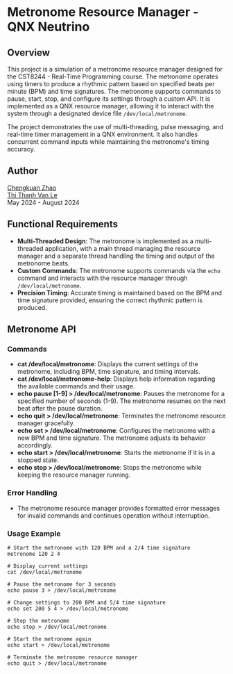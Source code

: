 # Metronome Resource Manager - QNX Neutrino

## Overview

This project is a simulation of a metronome resource manager designed for the CST8244 - Real-Time Programming course. The metronome operates using timers to produce a rhythmic pattern based on specified beats per minute (BPM) and time signatures. The metronome supports commands to pause, start, stop, and configure its settings through a custom API. It is implemented as a QNX resource manager, allowing it to interact with the system through a designated device file `/dev/local/metronome`.

The project demonstrates the use of multi-threading, pulse messaging, and real-time timer management in a QNX environment. It also handles concurrent command inputs while maintaining the metronome's timing accuracy.

## Author
[Chengkuan Zhao](https://github.com/chengkuanz)     
[Thi Thanh Van Le](https://github.com/Le-Vivian)    
May 2024 - August 2024

## Functional Requirements

- **Multi-Threaded Design**: The metronome is implemented as a multi-threaded application, with a main thread managing the resource manager and a separate thread handling the timing and output of the metronome beats.
- **Custom Commands**: The metronome supports commands via the `echo` command and interacts with the resource manager through `/dev/local/metronome`.
- **Precision Timing**: Accurate timing is maintained based on the BPM and time signature provided, ensuring the correct rhythmic pattern is produced.

## Metronome API

### Commands

- **cat /dev/local/metronome**: Displays the current settings of the metronome, including BPM, time signature, and timing intervals.
- **cat /dev/local/metronome-help**: Displays help information regarding the available commands and their usage.
- **echo pause [1-9] > /dev/local/metronome**: Pauses the metronome for a specified number of seconds (1-9). The metronome resumes on the next beat after the pause duration.
- **echo quit > /dev/local/metronome**: Terminates the metronome resource manager gracefully.
- **echo set <bpm> <ts-top> <ts-bottom> > /dev/local/metronome**: Configures the metronome with a new BPM and time signature. The metronome adjusts its behavior accordingly.
- **echo start > /dev/local/metronome**: Starts the metronome if it is in a stopped state.
- **echo stop > /dev/local/metronome**: Stops the metronome while keeping the resource manager running.

### Error Handling

- The metronome resource manager provides formatted error messages for invalid commands and continues operation without interruption.

### Usage Example

```
# Start the metronome with 120 BPM and a 2/4 time signature
metronome 120 2 4

# Display current settings
cat /dev/local/metronome

# Pause the metronome for 3 seconds
echo pause 3 > /dev/local/metronome

# Change settings to 200 BPM and 5/4 time signature
echo set 200 5 4 > /dev/local/metronome

# Stop the metronome
echo stop > /dev/local/metronome

# Start the metronome again
echo start > /dev/local/metronome

# Terminate the metronome resource manager
echo quit > /dev/local/metronome
